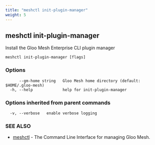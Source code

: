 ```yaml
---
title: "meshctl init-plugin-manager"
weight: 5
---
```

## meshctl init-plugin-manager

Install the Gloo Mesh Enterprise CLI plugin manager

```
meshctl init-plugin-manager [flags]
```

### Options

```
      --gm-home string   Gloo Mesh home directory (default: $HOME/.gloo-mesh)
  -h, --help             help for init-plugin-manager
```

### Options inherited from parent commands

```
  -v, --verbose   enable verbose logging
```

### SEE ALSO

* [meshctl](../meshctl)	 - The Command Line Interface for managing Gloo Mesh.

